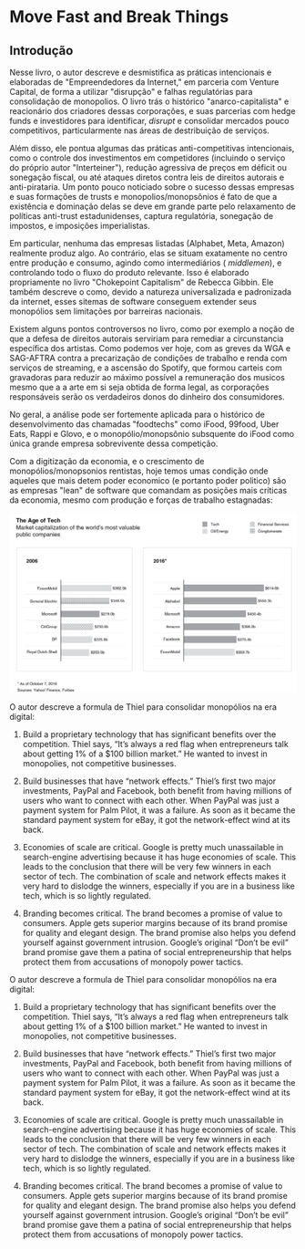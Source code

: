 # Move Fast and Break Things

## Introdução

Nesse livro, o autor descreve e desmistifica as práticas intencionais e elaboradas de "Empreendedores da Internet," em parceria com Venture Capital, de forma a utilizar "disrupção" e falhas regulatórias para consolidação de monopolios. O livro trás o histórico "anarco-capitalista" e reacionário dos criadores dessas corporações, e suas parcerias com hedge funds e investidores para identificar, *disrupt* e consolidar mercados pouco competitivos, particularmente nas áreas de
destribuição de serviços. 


Além disso, ele pontua algumas das práticas anti-competitivas intencionais, como o controle dos investimentos em competidores (incluindo o serviço do próprio autor "Interteiner"), redução agressiva de preços em déficit ou sonegação fiscal, ou até ataques diretos contra leis de direitos autorais e anti-pirataria. Um ponto pouco noticiado sobre o sucesso dessas empresas e suas formações de trusts e monopolios/monopsônios é fato de que a existência e dominação delas se deve em
grande parte pelo relaxamento de políticas anti-trust estadunidenses, captura regulatória, sonegação de impostos, e imposições imperialistas.


Em particular, nenhuma das empresas listadas (Alphabet, Meta, Amazon) realmente produz algo. Ao contrário, elas se situam exatamente no centro entre produção e consumo, agindo como intermediários ( *middlemen*), e controlando todo o fluxo do produto relevante. Isso é elaborado propriamente no livro "Chokepoint Capitalism" de Rebecca Gibbin. Ele também descreve o como, devido a natureza universalizada e padronizada da internet, esses sitemas de software conseguem extender seus monopólios sem limitações por barreiras nacionais.


Existem alguns pontos controversos no livro, como por exemplo a noção de que a defesa de direitos autorais serviriam para remediar a circunstancia específica dos artistas. Como podemos ver hoje, com as greves da WGA e SAG-AFTRA contra a precarização de condições de trabalho e renda com serviços de streaming, e a ascensão do Spotify, que formou carteis com gravadoras para reduzir ao máximo possível a remuneração dos musicos mesmo que a a arte em si seja obtida de forma legal, as
corporações responsáveis serão os verdadeiros donos do dinheiro dos consumidores.


No geral, a análise pode ser fortemente aplicada para o histórico de desenvolvimento das chamadas "foodtechs" como iFood, 99food, Uber Eats, Rappi e Glovo, e o monopólio/monopsônio subsquente do iFood como única grande empresa sobrevivente dessa competição.

Com a digitização da economia, e o crescimento de monopólios/monopsonios rentistas, hoje temos umas condição onde aqueles que mais detem poder economico (e portanto poder politico) são as empresas "lean" de software que comandam as posições mais críticas da economia, mesmo com produção e forças de trabalho estagnadas:

![Top 6 empresas](imagens/top6companies.png)




O autor descreve a formula de Thiel para consolidar monopólios na era digital:

1. Build a proprietary technology that has significant benefits over the competition. Thiel says, “It’s always a red flag when entrepreneurs talk about getting 1% of a $100 billion market.” He wanted to invest in monopolies, not competitive businesses.

2. Build businesses that have “network effects.” Thiel’s first two major investments, PayPal and Facebook, both benefit from having millions of users who want to connect with each other. When PayPal was just a payment system for Palm Pilot, it was a failure. As soon as it became the standard payment system for eBay, it got the network-effect wind at its back.

3. Economies of scale are critical. Google is pretty much unassailable in search-engine advertising because it has huge economies of scale. This leads to the conclusion that there will be very few winners in each sector of tech. The combination of scale and network effects makes it very hard to dislodge the winners, especially if you are in a business like tech, which is so lightly regulated.

4. Branding becomes critical. The brand becomes a promise of value to consumers. Apple gets superior margins because of its brand promise for quality and elegant design. The brand promise also helps you defend yourself against government intrusion. Google’s original “Don’t be evil” brand promise gave them a patina of social entrepreneurship that helps protect them from accusations of monopoly power tactics.


O autor descreve a formula de Thiel para consolidar monopólios na era digital:

1. Build a proprietary technology that has significant benefits over the competition. Thiel says, “It’s always a red flag when entrepreneurs talk about getting 1% of a $100 billion market.” He wanted to invest in monopolies, not competitive businesses.

2. Build businesses that have “network effects.” Thiel’s first two major investments, PayPal and Facebook, both benefit from having millions of users who want to connect with each other. When PayPal was just a payment system for Palm Pilot, it was a failure. As soon as it became the standard payment system for eBay, it got the network-effect wind at its back.

3. Economies of scale are critical. Google is pretty much unassailable in search-engine advertising because it has huge economies of scale. This leads to the conclusion that there will be very few winners in each sector of tech. The combination of scale and network effects makes it very hard to dislodge the winners, especially if you are in a business like tech, which is so lightly regulated.

4. Branding becomes critical. The brand becomes a promise of value to consumers. Apple gets superior margins because of its brand promise for quality and elegant design. The brand promise also helps you defend yourself against government intrusion. Google’s original “Don’t be evil” brand promise gave them a patina of social entrepreneurship that helps protect them from accusations of monopoly power tactics.


